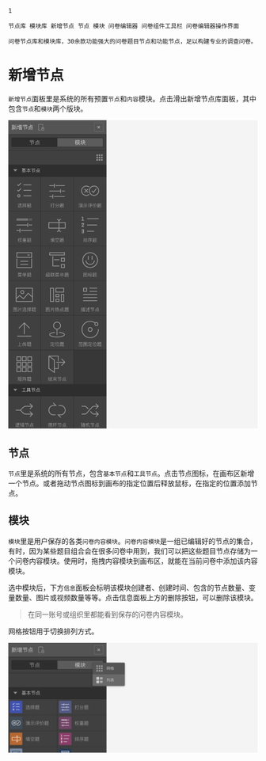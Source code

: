```index
1
```
```tag
节点库 模块库 新增节点 节点 模块 问卷编辑器 问卷组件工具栏 问卷编辑器操作界面
```
```summary
问卷节点库和模块库，30余款功能强大的问卷题目节点和功能节点，足以构建专业的调查问卷。
```
# 新增节点

`新增节点`面板里是系统的所有预置`节点`和`内容`模块。点击滑出新增节点库面板，其中包含`节点`和`模块`两个版块。

<img src='../assets/03components/01nodeLiverary/grid.png'>

## 节点
`节点`里是系统的所有节点，包含`基本节点`和`工具节点`。点击节点图标，在画布区新增一个节点。或者拖动节点图标到画布的指定位置后释放鼠标，在指定的位置添加节点。

## 模块
`模块`里是用户保存的各类`问卷内容模块`。`问卷内容模块`是一组已编辑好的节点的集合，有时，因为某些题目组合会在很多问卷中用到，我们可以把这些题目节点存储为一个问卷内容模块。使用时，拖拽内容模块到画布区，就能在当前问卷中添加该内容模块。

选中模块后，下方`信息`面板会标明该模块创建者、创建时间、包含的节点数量、变量数量、图片或视频数量等等。点击信息面板上方的删除按钮，可以删除该模块。

> 在同一账号或组织里都能看到保存的问卷内容模块。

网格按钮用于切换排列方式。

<img src='../assets/03components/01nodeLiverary/list.png'>